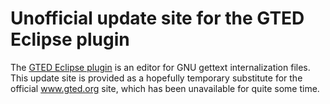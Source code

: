 # Unofficial update site for the GTED Eclipse plugin

The [GTED Eclipse plugin](https://github.com/simasch/gted) is an editor for GNU gettext internalization files. This update site is provided as a hopefully temporary substitute for the official www.gted.org site, which has been unavailable for quite some time.
